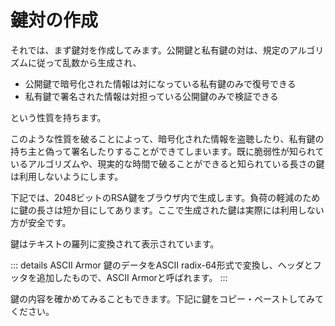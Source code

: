 # 鍵対の作成
それでは、まず鍵対を作成してみます。公開鍵と私有鍵の対は、規定のアルゴリズムに従って乱数から生成され、

- 公開鍵で暗号化された情報は対になっている私有鍵のみで復号できる
- 私有鍵で署名された情報は対担っている公開鍵のみで検証できる

という性質を持ちます。

このような性質を破ることによって、暗号化された情報を盗聴したり、私有鍵の持ち主と偽って署名したりすることができてしまいます。既に脆弱性が知られているアルゴリズムや、現実的な時間で破ることができると知られている長さの鍵は利用しないようにします。

下記では、2048ビットのRSA鍵をブラウザ内で生成します。負荷の軽減のために鍵の長さは短か目にしてあります。ここで生成された鍵は実際には利用しない方が安全です。

<ClientOnly><RsaKey name="Alice" email="alice@example.com" /></ClientOnly>

鍵はテキストの羅列に変換されて表示されています。

::: details ASCII Armor
鍵のデータをASCII radix-64形式で変換し、ヘッダとフッタを追加したもので、ASCII Armorと呼ばれます。
:::

鍵の内容を確かめてみることもできます。下記に鍵をコピー・ペーストしてみてください。

<ClientOnly><ReadKey /></ClientOnly>
